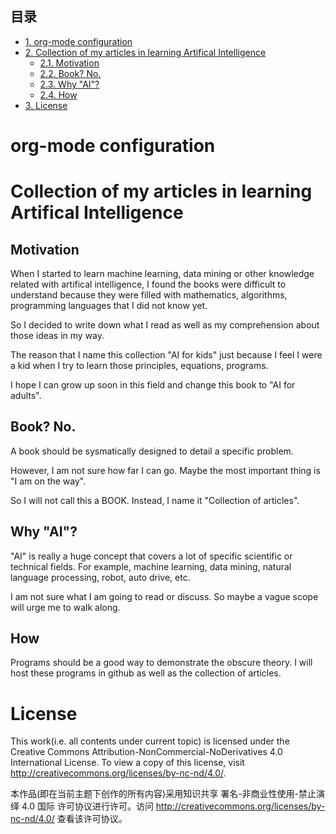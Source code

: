 <div id="table-of-contents">
<h2>&#30446;&#24405;</h2>
<div id="text-table-of-contents">
<ul>
<li><a href="#org49701ff">1. org-mode configuration</a></li>
<li><a href="#org79ef643">2. Collection of my articles in learning Artifical Intelligence</a>
<ul>
<li><a href="#orgd822a73">2.1. Motivation</a></li>
<li><a href="#orgad54f53">2.2. Book? No.</a></li>
<li><a href="#orge586ef3">2.3. Why "AI"?</a></li>
<li><a href="#orgc3326b7">2.4. How</a></li>
</ul>
</li>
<li><a href="#org9223f00">3. License</a></li>
</ul>
</div>
</div>


<a id="org49701ff"></a>

# org-mode configuration


<a id="org79ef643"></a>

# Collection of my articles in learning Artifical Intelligence


<a id="orgd822a73"></a>

## Motivation

When I started to learn machine learning, data mining or other knowledge related with artifical intelligence, I found the books were difficult to understand because they were filled with mathematics, algorithms, programming languages that I did not know yet.

So I decided to write down what I read as well as my comprehension about those ideas in my way.

The reason that I name this collection "AI for kids" just because I feel I were a kid when I try to learn those principles, equations, programs.

I hope I can grow up soon in this field and change this book to "AI for adults".


<a id="orgad54f53"></a>

## Book? No.

A book should be sysmatically designed to detail a specific problem.

However, I am not sure how far I can go. Maybe the most important thing is "I am on the way".

So I will not call this a BOOK. Instead, I name it "Collection of articles".


<a id="orge586ef3"></a>

## Why "AI"?

"AI" is really a huge concept that covers a lot of specific scientific or technical fields. For example, machine learning, data mining, natural language processing, robot, auto drive, etc.

I am not sure what I am going to read or discuss. So maybe a vague scope will urge me to walk along.


<a id="orgc3326b7"></a>

## How

Programs should be a good way to demonstrate  the obscure theory. I will host these programs in github as well as the collection of articles.


<a id="org9223f00"></a>

# License

This work\(i.e. all contents under current topic\) is licensed under the Creative Commons Attribution-NonCommercial-NoDerivatives 4.0 International License. To view a copy of this license, visit <http://creativecommons.org/licenses/by-nc-nd/4.0/>.

本作品\(即在当前主题下创作的所有内容\)采用知识共享 署名-非商业性使用-禁止演绎 4.0 国际 许可协议进行许可。访问 [<http://creativecommons.org/licenses/by-nc-nd/4.0/>](<http://creativecommons.org/licenses/by-nc-nd/4.0/>) 查看该许可协议。


